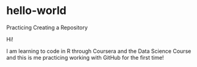 # hello-world
Practicing Creating a Repository 

Hi!

I am learning to code in R through Coursera and the Data Science Course and this is me practicing working with GitHub for the first time!

